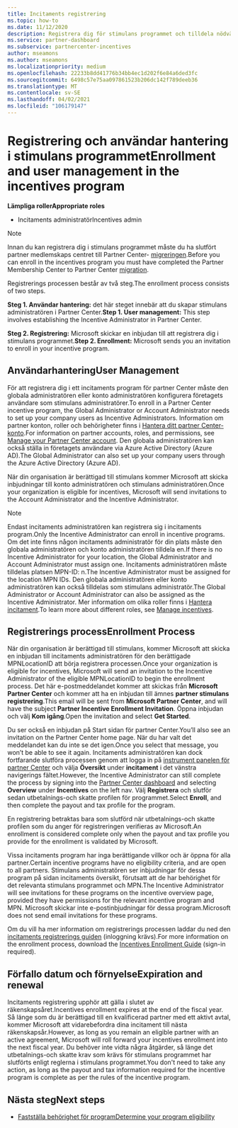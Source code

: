 ```yaml
---
title: Incitaments registrering
ms.topic: how-to
ms.date: 11/12/2020
description: Registrera dig för stimulans programmet och tilldela nödvändiga roller för användar hantering. I den här artikeln beskrivs registrerings processen.
ms.service: partner-dashboard
ms.subservice: partnercenter-incentives
author: mseamons
ms.author: mseamons
ms.localizationpriority: medium
ms.openlocfilehash: 22233b8dd41776b34bb4ec1d202f6e84a6ded3fc
ms.sourcegitcommit: 6498c57e75aa097861523b206dc142f789deeb36
ms.translationtype: MT
ms.contentlocale: sv-SE
ms.lasthandoff: 04/02/2021
ms.locfileid: "106179147"
---
```

# <a name="enrollment-and-user-management-in-the-incentives-program"></a><span data-ttu-id="0f514-104">Registrering och användar hantering i stimulans programmet</span><span class="sxs-lookup"><span data-stu-id="0f514-104">Enrollment and user management in the incentives program</span></span>

<span data-ttu-id="0f514-105">**Lämpliga roller**</span><span class="sxs-lookup"><span data-stu-id="0f514-105">**Appropriate roles**</span></span>

- <span data-ttu-id="0f514-106">Incitaments administratör</span><span class="sxs-lookup"><span data-stu-id="0f514-106">Incentives admin</span></span>

>[!NOTE]
><span data-ttu-id="0f514-107">Innan du kan registrera dig i stimulans programmet måste du ha slutfört partner medlemskaps centret till Partner Center- [migreringen](prepare-pmc-pc-migration.md).</span><span class="sxs-lookup"><span data-stu-id="0f514-107">Before you can enroll in the incentives program you must have completed the Partner Membership Center to Partner Center [migration](prepare-pmc-pc-migration.md).</span></span>

<span data-ttu-id="0f514-108">Registrerings processen består av två steg.</span><span class="sxs-lookup"><span data-stu-id="0f514-108">The enrollment process consists of two steps.</span></span>

<span data-ttu-id="0f514-109">**Steg 1. Användar hantering:** det här steget innebär att du skapar stimulans administratören i Partner Center.</span><span class="sxs-lookup"><span data-stu-id="0f514-109">**Step 1. User management:** This step involves establishing the Incentive Administrator in Partner Center.</span></span>

<span data-ttu-id="0f514-110">**Steg 2. Registrering:** Microsoft skickar en inbjudan till att registrera dig i stimulans programmet.</span><span class="sxs-lookup"><span data-stu-id="0f514-110">**Step 2. Enrollment:** Microsoft sends you an invitation to enroll in your incentive program.</span></span>

## <a name="user-management"></a><span data-ttu-id="0f514-111">Användarhantering</span><span class="sxs-lookup"><span data-stu-id="0f514-111">User Management</span></span>

<span data-ttu-id="0f514-112">För att registrera dig i ett incitaments program för partner Center måste den globala administratören eller konto administratören konfigurera företagets användare som stimulans administratörer.</span><span class="sxs-lookup"><span data-stu-id="0f514-112">To enroll in a Partner Center incentive program, the Global Administrator or Account Administrator needs to set up your company users as Incentive Administrators.</span></span> <span data-ttu-id="0f514-113">Information om partner konton, roller och behörigheter finns i [Hantera ditt partner Center-konto](partner-center-account-setup.md).</span><span class="sxs-lookup"><span data-stu-id="0f514-113">For information on partner accounts, roles, and permissions, see [Manage your Partner Center account](partner-center-account-setup.md).</span></span> <span data-ttu-id="0f514-114">Den globala administratören kan också ställa in företagets användare via Azure Active Directory (Azure AD).</span><span class="sxs-lookup"><span data-stu-id="0f514-114">The Global Administrator can also set up your company users through the Azure Active Directory (Azure AD).</span></span>

<span data-ttu-id="0f514-115">När din organisation är berättigad till stimulans kommer Microsoft att skicka inbjudningar till konto administratören och stimulans administratören.</span><span class="sxs-lookup"><span data-stu-id="0f514-115">Once your organization is eligible for incentives, Microsoft will send invitations to the Account Administrator and the Incentive Administrator.</span></span>

>[!NOTE]
><span data-ttu-id="0f514-116">Endast incitaments administratören kan registrera sig i incitaments program.</span><span class="sxs-lookup"><span data-stu-id="0f514-116">Only the Incentive Administrator can enroll in incentive programs.</span></span> <span data-ttu-id="0f514-117">Om det inte finns någon incitaments administratör för din plats måste den globala administratören och konto administratören tilldela en.</span><span class="sxs-lookup"><span data-stu-id="0f514-117">If there is no Incentive Administrator for your location, the Global Administrator and Account Administrator must assign one.</span></span> <span data-ttu-id="0f514-118">Incitaments administratören måste tilldelas platsen MPN-ID: n.</span><span class="sxs-lookup"><span data-stu-id="0f514-118">The Incentive Administrator must be assigned for the location MPN IDs.</span></span> <span data-ttu-id="0f514-119">Den globala administratören eller konto administratören kan också tilldelas som stimulans administratör.</span><span class="sxs-lookup"><span data-stu-id="0f514-119">The Global Administrator or Account Administrator can also be assigned as the Incentive Administrator.</span></span> <span data-ttu-id="0f514-120">Mer information om olika roller finns i [Hantera incitament](permissions-overview.md#manage-incentives).</span><span class="sxs-lookup"><span data-stu-id="0f514-120">To learn more about different roles, see [Manage incentives](permissions-overview.md#manage-incentives).</span></span>

## <a name="enrollment-process"></a><span data-ttu-id="0f514-121">Registrerings process</span><span class="sxs-lookup"><span data-stu-id="0f514-121">Enrollment Process</span></span>

<span data-ttu-id="0f514-122">När din organisation är berättigad till stimulans, kommer Microsoft att skicka en inbjudan till incitaments administratören för den berättigade MPNLocationID att börja registrera processen.</span><span class="sxs-lookup"><span data-stu-id="0f514-122">Once your organization is eligible for incentives, Microsoft will send an invitation to the Incentive Administrator of the eligible MPNLocationID to begin the enrollment process.</span></span> <span data-ttu-id="0f514-123">Det här e-postmeddelandet kommer att skickas från **Microsoft Partner Center** och kommer att ha en inbjudan till ämnes **partner stimulans registrering**.</span><span class="sxs-lookup"><span data-stu-id="0f514-123">This email will be sent from **Microsoft Partner Center**, and will have the subject **Partner Incentive Enrollment Invitation**.</span></span> <span data-ttu-id="0f514-124">Öppna inbjudan och välj **Kom igång**.</span><span class="sxs-lookup"><span data-stu-id="0f514-124">Open the invitation and select **Get Started**.</span></span>

<span data-ttu-id="0f514-125">Du ser också en inbjudan på Start sidan för partner Center.</span><span class="sxs-lookup"><span data-stu-id="0f514-125">You’ll also see an invitation on the Partner Center home page.</span></span> <span data-ttu-id="0f514-126">När du har valt det meddelandet kan du inte se det igen.</span><span class="sxs-lookup"><span data-stu-id="0f514-126">Once you select that message, you won’t be able to see it again.</span></span> <span data-ttu-id="0f514-127">Incitaments administratören kan dock fortfarande slutföra processen genom att logga in på [instrument panelen för partner Center](https://partner.microsoft.com/dashboard/) och välja **Översikt** under **incitament** i det vänstra navigerings fältet.</span><span class="sxs-lookup"><span data-stu-id="0f514-127">However, the Incentive Administrator can still complete the process by signing into the [Partner Center dashboard](https://partner.microsoft.com/dashboard/) and selecting **Overview** under **Incentives** on the left nav.</span></span> <span data-ttu-id="0f514-128">Välj **Registrera** och slutför sedan utbetalnings-och skatte profilen för programmet.</span><span class="sxs-lookup"><span data-stu-id="0f514-128">Select **Enroll**, and then complete the payout and tax profile for the program.</span></span>

<span data-ttu-id="0f514-129">En registrering betraktas bara som slutförd när utbetalnings-och skatte profilen som du anger för registreringen verifieras av Microsoft.</span><span class="sxs-lookup"><span data-stu-id="0f514-129">An enrollment is considered complete only when the payout and tax profile you provide for the enrollment is validated by Microsoft.</span></span>

<span data-ttu-id="0f514-130">Vissa incitaments program har inga berättigande villkor och är öppna för alla partner.</span><span class="sxs-lookup"><span data-stu-id="0f514-130">Certain incentive programs have no eligibility criteria, and are open to all partners.</span></span> <span data-ttu-id="0f514-131">Stimulans administratören ser inbjudningar för dessa program på sidan incitaments översikt, förutsatt att de har behörighet för det relevanta stimulans programmet och MPN.</span><span class="sxs-lookup"><span data-stu-id="0f514-131">The Incentive Administrator will see invitations for these programs on the incentive overview page, provided they have permissions for the relevant incentive program and MPN.</span></span> <span data-ttu-id="0f514-132">Microsoft skickar inte e-postinbjudningar för dessa program.</span><span class="sxs-lookup"><span data-stu-id="0f514-132">Microsoft does not send email invitations for these programs.</span></span>

<span data-ttu-id="0f514-133">Om du vill ha mer information om registrerings processen laddar du ned den [incitaments registrerings guiden](https://partner.microsoft.com/resources/detail/partner-center-incentives-enrollment-pdf) (inloggning krävs).</span><span class="sxs-lookup"><span data-stu-id="0f514-133">For more information on the enrollment process, download the [Incentives Enrollment Guide](https://partner.microsoft.com/resources/detail/partner-center-incentives-enrollment-pdf) (sign-in required).</span></span>

## <a name="expiration-and-renewal"></a><span data-ttu-id="0f514-134">Förfallo datum och förnyelse</span><span class="sxs-lookup"><span data-stu-id="0f514-134">Expiration and renewal</span></span>

<span data-ttu-id="0f514-135">Incitaments registrering upphör att gälla i slutet av räkenskapsåret.</span><span class="sxs-lookup"><span data-stu-id="0f514-135">Incentives enrollment expires at the end of the fiscal year.</span></span> <span data-ttu-id="0f514-136">Så länge som du är berättigad till en kvalificerad partner med ett aktivt avtal, kommer Microsoft att vidarebefordra dina incitament till nästa räkenskapsår.</span><span class="sxs-lookup"><span data-stu-id="0f514-136">However, as long as you remain an eligible partner with an active agreement, Microsoft will roll forward your incentives enrollment into the next fiscal year.</span></span> <span data-ttu-id="0f514-137">Du behöver inte vidta några åtgärder, så länge det utbetalnings-och skatte krav som krävs för stimulans programmet har slutförts enligt reglerna i stimulans programmet.</span><span class="sxs-lookup"><span data-stu-id="0f514-137">You don't need to take any action, as long as the payout and tax information required for the incentive program is complete as per the rules of the incentive program.</span></span>

## <a name="next-steps"></a><span data-ttu-id="0f514-138">Nästa steg</span><span class="sxs-lookup"><span data-stu-id="0f514-138">Next steps</span></span>

- [<span data-ttu-id="0f514-139">Fastställa behörighet för program</span><span class="sxs-lookup"><span data-stu-id="0f514-139">Determine your program eligibility</span></span>](incentives-determined-your-program-eligibility.md)
